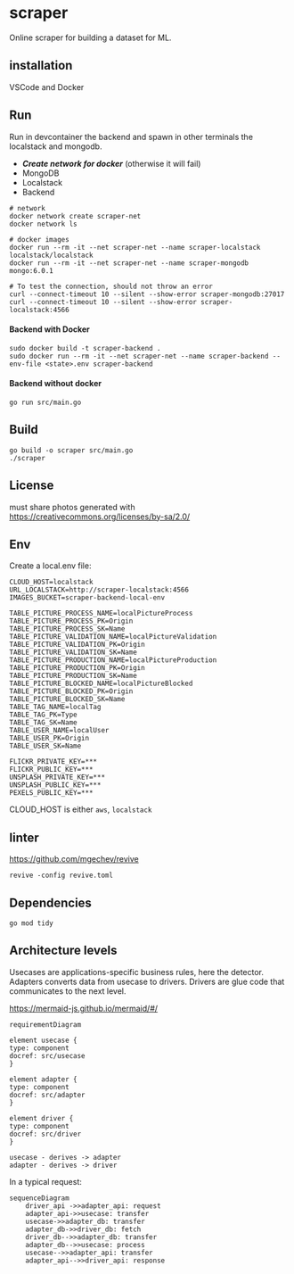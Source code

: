 # scraper

Online scraper for building a dataset for ML.

## installation

VSCode and Docker

## Run

Run in devcontainer the backend and spawn in other terminals the localstack and mongodb.

- ***Create network for docker*** (otherwise it will fail)
- MongoDB
- Localstack
- Backend

```shell
# network
docker network create scraper-net
docker network ls

# docker images
docker run --rm -it --net scraper-net --name scraper-localstack localstack/localstack
docker run --rm -it --net scraper-net --name scraper-mongodb mongo:6.0.1

# To test the connection, should not throw an error
curl --connect-timeout 10 --silent --show-error scraper-mongodb:27017
curl --connect-timeout 10 --silent --show-error scraper-localstack:4566
```

#### Backend with Docker
```shell
sudo docker build -t scraper-backend .
sudo docker run --rm -it --net scraper-net --name scraper-backend --env-file <state>.env scraper-backend
```

#### Backend without docker
    go run src/main.go

## Build

    go build -o scraper src/main.go
    ./scraper

## License

must share photos generated with https://creativecommons.org/licenses/by-sa/2.0/

## Env

Create a local.env file:

    CLOUD_HOST=localstack
    URL_LOCALSTACK=http://scraper-localstack:4566
    IMAGES_BUCKET=scraper-backend-local-env

    TABLE_PICTURE_PROCESS_NAME=localPictureProcess
    TABLE_PICTURE_PROCESS_PK=Origin
    TABLE_PICTURE_PROCESS_SK=Name
    TABLE_PICTURE_VALIDATION_NAME=localPictureValidation
    TABLE_PICTURE_VALIDATION_PK=Origin
    TABLE_PICTURE_VALIDATION_SK=Name
    TABLE_PICTURE_PRODUCTION_NAME=localPictureProduction
    TABLE_PICTURE_PRODUCTION_PK=Origin
    TABLE_PICTURE_PRODUCTION_SK=Name
    TABLE_PICTURE_BLOCKED_NAME=localPictureBlocked
    TABLE_PICTURE_BLOCKED_PK=Origin
    TABLE_PICTURE_BLOCKED_SK=Name
    TABLE_TAG_NAME=localTag
    TABLE_TAG_PK=Type
    TABLE_TAG_SK=Name
    TABLE_USER_NAME=localUser
    TABLE_USER_PK=Origin
    TABLE_USER_SK=Name

    FLICKR_PRIVATE_KEY=***
    FLICKR_PUBLIC_KEY=***
    UNSPLASH_PRIVATE_KEY=***
    UNSPLASH_PUBLIC_KEY=***
    PEXELS_PUBLIC_KEY=***

CLOUD_HOST is either `aws`, `localstack`

## linter

https://github.com/mgechev/revive

    revive -config revive.toml

## Dependencies

    go mod tidy

## Architecture levels

Usecases are applications-specific business rules, here the detector.
Adapters converts data from usecase to drivers.
Drivers are glue code that communicates to the next level.

https://mermaid-js.github.io/mermaid/#/

```mermaid
requirementDiagram

element usecase {
type: component
docref: src/usecase
}

element adapter {
type: component
docref: src/adapter
}

element driver {
type: component
docref: src/driver
}

usecase - derives -> adapter
adapter - derives -> driver
```

In a typical request:

```mermaid
sequenceDiagram
    driver_api ->>adapter_api: request
    adapter_api->>usecase: transfer
    usecase->>adapter_db: transfer
    adapter_db->>driver_db: fetch
    driver_db-->>adapter_db: transfer
    adapter_db-->>usecase: process
    usecase-->>adapter_api: transfer
    adapter_api-->>driver_api: response
```
